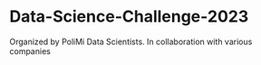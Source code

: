 # Data-Science-Challenge-2023
Organized by PoliMi Data Scientists. In collaboration with various companies
